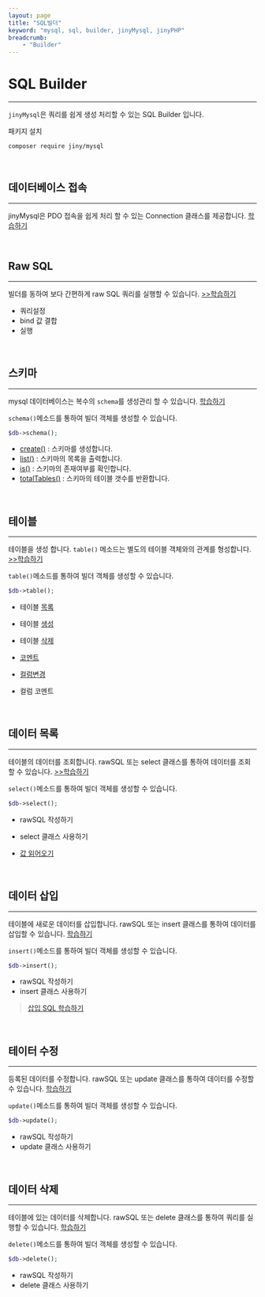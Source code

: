 ```yaml
---
layout: page
title: "SQL빌더"
keyword: "mysql, sql, builder, jinyMysql, jinyPHP"
breadcrumb:
    - "Builder"
--- 
```


# SQL Builder
---
`jinyMysql`은 쿼리를 쉽게 생성 처리할 수 있는 SQL Builder 입니다.

패키지 설치 
```console
composer require jiny/mysql
```

<br>

## 데이터베이스 접속
---
jinyMysql은 PDO 접속을 쉽게 처리 할 수 있는 Connection 클래스를 제공합니다. [학습하기](connect)

<br>


## Raw SQL
---
빌더를 동하여 보다 간편하게 raw SQL 쿼리를 실행할 수 있습니다. [>>학습하기](raw)

* 쿼리설정
* bind 값 결합
* 실행

<br>

## 스키마
---
mysql 데이터베이스는 복수의 `schema`를 생성관리 할 수 있습니다. [학습하기](schema)

`schema()`메소드를 통하여 빌더 객체를 생성할 수 있습니다. 
```php
$db->schema();
```

* [create()](schema) : 스키마를 생성합니다.
* [list()](schema) : 스키마의 목록을 출력합니다.
* [is()](schema/is) : 스키마의 존재여부를 확인합니다.
* [totalTables()](schema/totaltables) : 스키마의 테이블 갯수를 반환합니다.

<br>

## 테이블
---
테이블을 생성 합니다.
`table()` 메소드는 별도의 테이블 객체와의 관계를 형성합니다. [>>학습하기](table)

`table()`메소드를 통하여 빌더 객체를 생성할 수 있습니다. 
```php
$db->table();
```

* 테이블 [목록](table/list)
* 테이블 [생성](table/create)
* 테이블 [삭제](table/drop)
* [코멘트](table/comment)

* [컬럼변경](table/colums)
* 컬럼 코멘트

<br>

## 데이터 목록
---
테이블의 데이터를 조회합니다. rawSQL 또는 select 클래스를 통하여 데이터를 조회할 수 있습니다. [>>학습하기](select)

`select()`메소드를 통하여 빌더 객체를 생성할 수 있습니다. 
```php
$db->select();
```

* rawSQL 작성하기
* select 클래스 사용하기

* [값 읽어오기](select/fetch)

<br>

## 데이터 삽입
---
테이블에 새로운 데이터를 삽입합니다. rawSQL 또는 insert 클래스를 통하여 데이터를 삽입할 수 있습니다. [학습하기](insert)

`insert()`메소드를 통하여 빌더 객체를 생성할 수 있습니다. 
```php
$db->insert();
```

* rawSQL 작성하기
* insert 클래스 사용하기

> [삽입 SQL 학습하기](/sql/insert)

<br>

## 테이터 수정
---
등록된 데이터를 수정합니다. rawSQL 또는 update 클래스를 통하여 데이터를 수정할 수 있습니다.
[학습하기](update)

`update()`메소드를 통하여 빌더 객체를 생성할 수 있습니다. 
```php
$db->update();
```

* rawSQL 작성하기
* update 클래스 사용하기

<br>

## 데이터 삭제
---
테이블에 있는 데이터를 삭제합니다. rawSQL 또는 delete 클래스를 통하여 쿼리를 실행할 수 있습니다.
[학습하기](delete)

`delete()`메소드를 통하여 빌더 객체를 생성할 수 있습니다. 
```php
$db->delete();
```

* rawSQL 작성하기
* delete 클래스 사용하기

<br>


